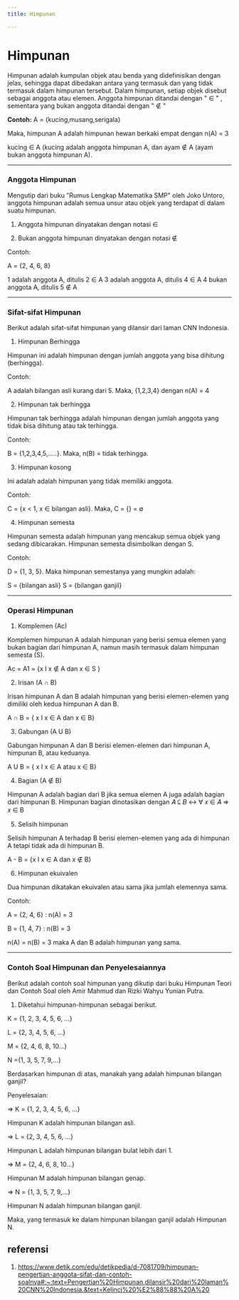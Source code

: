 ```yaml
---
title: Himpunan

---
```


# Himpunan
Himpunan adalah kumpulan objek atau benda yang didefinisikan dengan jelas, sehingga dapat dibedakan antara yang termasuk dan yang tidak termasuk dalam himpunan tersebut.
Dalam himpunan, setiap objek disebut sebagai anggota atau elemen. Anggota himpunan ditandai dengan " $\in$ " , sementara yang bukan anggota ditandai dengan 
" $\notin$ "

**Contoh:** 
A = {kucing,musang,serigala}

Maka, himpunan A adalah himpunan hewan berkaki empat dengan n(A) = 3

kucing  $\in$  A (kucing adalah anggota himpunan A, dan ayam  $\notin$  A (ayam bukan anggota himpunan A).


---

### Anggota Himpunan
Mengutip dari buku "Rumus Lengkap Matematika SMP" oleh Joko Untoro, anggota himpunan adalah semua unsur atau objek yang terdapat di dalam suatu himpunan.

1. Anggota himpunan dinyatakan dengan notasi   $\in$

2. Bukan anggota himpunan dinyatakan dengan notasi  $\notin$

Contoh:

A = {2, 4, 6, 8}

1 adalah anggota A, ditulis 2  $\in$  A
3 adalah anggota A, ditulis 4  $\in$  A
4 bukan anggota A, ditulis 5  $\notin$  A


---

### Sifat-sifat Himpunan
Berikut adalah sifat-sifat himpunan yang dilansir dari laman CNN Indonesia.

1. Himpunan Berhingga

Himpunan ini adalah himpunan dengan jumlah anggota yang bisa dihitung (berhingga).

Contoh:

A adalah bilangan asli kurang dari 5. Maka, {1,2,3,4} dengan n(A) = 4

2. Himpunan tak berhingga

Himpunan tak berhingga adalah himpunan dengan jumlah anggota yang tidak bisa dihitung atau tak terhingga.

Contoh:

B = {1,2,3,4,5,.....}. Maka, n(B) = tidak terhingga.

3. Himpunan kosong

Ini adalah adalah himpunan yang tidak memiliki anggota.

Contoh:

C = {x < 1, x ∈ bilangan asli}. Maka, C = {} = ∅

4. Himpunan semesta

Himpunan semesta adalah himpunan yang mencakup semua objek yang sedang dibicarakan. Himpunan semesta disimbolkan dengan S.

Contoh:

D = {1, 3, 5}. Maka himpunan semestanya yang mungkin adalah:

S = {bilangan asli}
S = {bilangan ganjil}


---

### Operasi Himpunan
1. Komplemen (Ac)

Komplemen himpunan A adalah himpunan yang berisi semua elemen yang bukan bagian dari himpunan A, namun masih termasuk dalam himpunan semesta (S).

Ac = A1 = {x I x ∉ A dan x ∈ S }

2. Irisan (A ∩ B)

Irisan himpunan A dan B adalah himpunan yang berisi elemen-elemen yang dimiliki oleh kedua himpunan A dan B.

A ∩ B = { x I x ∈ A dan x ∈ B}

3. Gabungan (A U B)

Gabungan himpunan A dan B berisi elemen-elemen dari himpunan A, himpunan B, atau keduanya.

A U B = { x I x ∈ A atau x ∈ B}

4. Bagian (A ∉ B)

Himpunan A adalah bagian dari B jika semua elemen A juga adalah bagian dari himpunan B. Himpunan bagian dinotasikan dengan 𝐴 ⊆ 𝐵 ↔ ∀ 𝑥 ∈ 𝐴 ⇒ 𝑥 ∈ B

5. Selisih himpunan

Selisih himpunan A terhadap B berisi elemen-elemen yang ada di himpunan A tetapi tidak ada di himpunan B.

A - B = {x I x ∈ A dan x ∉ B}

6. Himpunan ekuivalen

Dua himpunan dikatakan ekuivalen atau sama jika jumlah elemennya sama.

Contoh:

A = {2, 4, 6} : n(A) = 3

B = {1, 4, 7} : n(B) = 3

n(A) = n(B) = 3 maka A dan B adalah himpunan yang sama.


---
### Contoh Soal Himpunan dan Penyelesaiannya
Berikut adalah contoh soal himpunan yang dikutip dari buku Himpunan Teori dan Contoh Soal oleh Amir Mahmud dan Rizki Wahyu Yunian Putra.

1. Diketahui himpunan-himpunan sebagai berikut.

K = {1, 2, 3, 4, 5, 6, ...}

L = {2, 3, 4, 5, 6, ...}

M = {2, 4, 6, 8, 10...}

N ={1, 3, 5, 7, 9,...}

Berdasarkan himpunan di atas, manakah yang adalah himpunan bilangan ganjil?

Penyelesaian:

=> K = {1, 2, 3, 4, 5, 6, ...}

Himpunan K adalah himpunan bilangan asli.

=> L = {2, 3, 4, 5, 6, ...}

Himpunan L adalah himpunan bilangan bulat lebih dari 1.

=> M = {2, 4, 6, 8, 10...}

Himpunan M adalah himpunan bilangan genap.

=> N = {1, 3, 5, 7, 9,...}

Himpunan N adalah himpunan bilangan ganjil.

Maka, yang termasuk ke dalam himpunan bilangan ganjil adalah Himpunan N.

## referensi
1. https://www.detik.com/edu/detikpedia/d-7081709/himpunan-pengertian-anggota-sifat-dan-contoh-soalnya#:~:text=Pengertian%20Himpunan,dilansir%20dari%20laman%20CNN%20Indonesia.&text=Kelinci%20%E2%88%88%20A%20